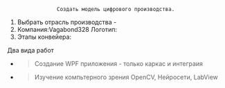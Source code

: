                    Создать модель цифрового производства.
1. Выбрать отрасль производства - 
2. Компания:Vagabond328 Логотип:
3. Этапы конвейера:

Два вида работ
-   >Создание WPF приложения - только каркас и интеграия
-   >Изучение компьтерного зрения OpenCV, Нейросети, LabView
